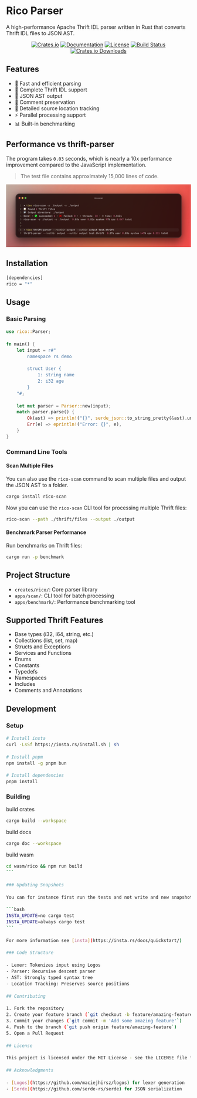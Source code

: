 # Rico Parser

A high-performance Apache Thrift IDL parser written in Rust that converts Thrift IDL files to JSON AST.

<div align="center">

[![Crates.io](https://img.shields.io/crates/v/rico.svg)](https://crates.io/crates/rico)
[![Documentation](https://docs.rs/rico/badge.svg)](https://docs.rs/rico)
[![License](https://img.shields.io/github/license/xnmeet/rico)](LICENSE)
[![Build Status](https://github.com/xnmeet/rico/workflows/Build%20and%20Test/badge.svg)](https://github.com/xnmeet/rico/actions)
[![Crates.io Downloads](https://img.shields.io/crates/d/rico)](https://crates.io/crates/rico)

</div>

## Features

- 🚀 Fast and efficient parsing
- 🎯 Complete Thrift IDL support
- 🔄 JSON AST output
- 📝 Comment preservation
- 🎨 Detailed source location tracking
- ⚡ Parallel processing support
- 📊 Built-in benchmarking

## Performance vs thrift-parser

The program takes `0.03` seconds, which is nearly a 10x performance improvement compared to the JavaScript implementation.

> The test file contains approximately 15,000 lines of code.

![performance](./performance.png)

## Installation

```bash
[dependencies]
rico = "*"
```

## Usage

### Basic Parsing

```rust
use rico::Parser;

fn main() {
    let input = r#"
        namespace rs demo

        struct User {
            1: string name
            2: i32 age
        }
    "#;

    let mut parser = Parser::new(input);
    match parser.parse() {
        Ok(ast) => println!("{}", serde_json::to_string_pretty(&ast).unwrap()),
        Err(e) => eprintln!("Error: {}", e),
    }
}
```

### Command Line Tools

#### Scan Multiple Files

You can also use the `rico-scan` command to scan multiple files and output the JSON AST to a folder.

```bash
cargo install rico-scan
```

Now you can use the `rico-scan` CLI tool for processing multiple Thrift files:

```bash
rico-scan --path ./thrift/files --output ./output
```

#### Benchmark Parser Performance

Run benchmarks on Thrift files:

```bash
cargo run -p benchmark
```

## Project Structure

- `creates/rico/`: Core parser library
- `apps/scan/`: CLI tool for batch processing
- `apps/benchmark/`: Performance benchmarking tool

## Supported Thrift Features

- Base types (i32, i64, string, etc.)
- Collections (list, set, map)
- Structs and Exceptions
- Services and Functions
- Enums
- Constants
- Typedefs
- Namespaces
- Includes
- Comments and Annotations

## Development

### Setup

```bash
# Install insta
curl -LsSf https://insta.rs/install.sh | sh

# Install pnpm
npm install -g pnpm bun

# Install dependencies
pnpm install
```

### Building

build crates

```bash
cargo build --workspace
```

build docs

```bash
cargo doc --workspace
```

build wasm

````bash
cd wasm/rico && npm run build
```

### Updating Snapshots

You can for instance first run the tests and not write and new snapshots, and if you like them run the tests again and update them:

```bash
INSTA_UPDATE=no cargo test
INSTA_UPDATE=always cargo test
```

For more information see [insta](https://insta.rs/docs/quickstart/)

### Code Structure

- Lexer: Tokenizes input using Logos
- Parser: Recursive descent parser
- AST: Strongly typed syntax tree
- Location Tracking: Preserves source positions

## Contributing

1. Fork the repository
2. Create your feature branch (`git checkout -b feature/amazing-feature`)
3. Commit your changes (`git commit -m 'Add some amazing feature'`)
4. Push to the branch (`git push origin feature/amazing-feature`)
5. Open a Pull Request

## License

This project is licensed under the MIT License - see the LICENSE file for details.

## Acknowledgments

- [Logos](https://github.com/maciejhirsz/logos) for lexer generation
- [Serde](https://github.com/serde-rs/serde) for JSON serialization
````
